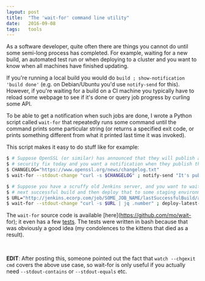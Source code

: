 ```yaml
---
layout: post
title:  "The 'wait-for' command line utility"
date:   2016-09-08
tags:   tools
---
```


As a software developer, quite often there are things you cannot do until some
semi-long process has completed. For example, waiting for a new build, an
automated test run or when deploying to a cluster and you want to know when all
machines have finished updating.

If you're running a local build you would do ```build ; show-notification 'build
done'``` (e.g. on Debian/Ubuntu you'd use ```notify-send``` for this). However,
if you're waiting for a build on a CI machine you typically have to reload some
webpage to see if it's done or query job progress by curling some API.

To be able to get a notification when such jobs are done, I wrote a Python
script called ```wait-for``` that repeatedly runs some command until the command
prints some particular string (or returns a specified exit code, or prints
something different from what it printed last time it was invoked).

This script makes it easy to do stuff like for example:

```bash
$ # Suppose OpenSSL (or similar) has announced that they will publish a new
$ # security fix today and you want a notification when they publish the details.
$ CHANGELOG="https://www.openssl.org/news/changelog.txt"
$ wait-for --stdout-change "curl -s $CHANGELOG" ; notify-send "It's published"

$ # Suppose you have a scruffy old Jenkins server, and you want to wait for the
$ # next successful build and then deploy that to some staging environment.
$ URL="http://jenkins.ecorp.com/job/SOME_JOB_NAME/lastSuccessfulBuild/api/json"
$ wait-for --stdout-change "curl -s $URL | jq .number" ; deploy-latest-successful
```

The ```wait-for``` source code is available [here](https://github.com/mo/wait-
for); it even has a few
[tests](https://github.com/mo/wait-for/blob/master/tests/run-tests). The
tests were written in bash because that was obviously a good idea (my
condolences to the kittens that died as a result).

<br>

**EDIT**: After posting this, someone pointed out the fact that
```watch --chgexit cmd``` covers the above use case, so wait-for is only useful
if you actually need ```--stdout-contains``` or ```--stdout-equals``` etc.

